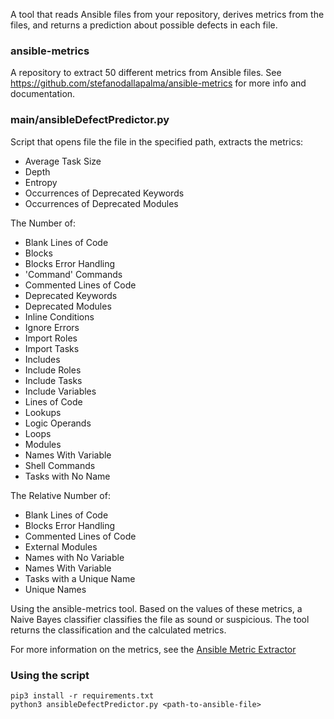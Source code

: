 A tool that reads Ansible files from your repository, derives metrics from the files, and returns a prediction about possible defects in each file.

### ansible-metrics
  A repository to extract 50 different metrics from Ansible files.
  See https://github.com/stefanodallapalma/ansible-metrics for more info and documentation.
  
### main/ansibleDefectPredictor.py
  Script that opens file the file in the specified path, extracts the metrics:
  - Average Task Size
  - Depth
  - Entropy
  - Occurrences of Deprecated Keywords
  - Occurrences of Deprecated Modules

  The Number of:
  - Blank Lines of Code
  - Blocks
  - Blocks Error Handling
  - 'Command' Commands
  - Commented Lines of Code
  - Deprecated Keywords
  - Deprecated Modules
  - Inline Conditions
  - Ignore Errors
  - Import Roles
  - Import Tasks
  - Includes
  - Include Roles
  - Include Tasks
  - Include Variables
  - Lines of Code
  - Lookups
  - Logic Operands
  - Loops
  - Modules
  - Names With Variable
  - Shell Commands
  - Tasks with No Name

  
  The Relative Number of:
  - Blank Lines of Code
  - Blocks Error Handling
  - Commented Lines of Code
  - External Modules
  - Names with No Variable
  - Names With Variable
  - Tasks with a Unique Name
  - Unique Names
  
Using the ansible-metrics tool. Based on the values of these metrics, a Naive Bayes classifier classifies the file as sound or suspicious. The tool returns the classification and the calculated metrics. 

For more information on the metrics, see the [Ansible Metric Extractor](https://github.com/stefanodallapalma/ansible-metrics/tree/master/docs)

### Using the script

```
pip3 install -r requirements.txt
python3 ansibleDefectPredictor.py <path-to-ansible-file>
```
